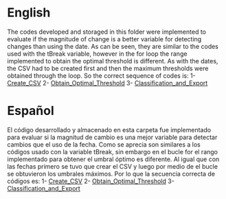
# English

The codes developed and storaged in this folder were implemented to evaluate if the magnitude of change is a better variable for detecting changes than using the date.
As can be seen, they are similar to the codes used with the tBreak variable, however in the for loop the range implemented to obtain the optimal threshold is different.
As with the dates, the CSV had to be created first and then the maximum thresholds were obtained through the loop.
So the correct sequence of codes is:
1- [Create_CSV](Auxiliary_Code/Create_CSV.py)
2- [Obtain_Optimal_Threshold](Auxiliary_Code/Obtain_Optimal_Threshold.py)
3- [Classification_and_Export](Auxiliary_Code/Classification_and_Export.py)

# Español

El código desarrollado y almacenado en esta carpeta fue implementado para evaluar si la magnitud de cambio es una mejor variable para detectar cambios que el uso de la fecha.
Como se aprecia son similares a los códigos usado con la variable tBreak, sin embargo en el bucle for el rango implementado para obtener el umbral óptimo es diferente.
Al igual que con las fechas primero se tuvo que crear el CSV y luego por medio de el bucle se obtuvieron los umbrales máximos.
Por lo que la secuencia correcta de códigos es:
1- [Create_CSV](Auxiliary_Code/Create_CSV.py)
2- [Obtain_Optimal_Threshold](Auxiliary_Code/Obtain_Optimal_Threshold.py)
3- [Classification_and_Export](Auxiliary_Code/Classification_and_Export.py)
